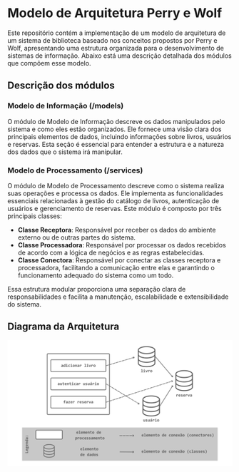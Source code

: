 # Modelo de Arquitetura Perry e Wolf

Este repositório contém a implementação de um modelo de arquitetura de um sistema de biblioteca baseado nos conceitos propostos por Perry e Wolf, apresentando uma estrutura organizada para o desenvolvimento de sistemas de informação. Abaixo está uma descrição detalhada dos módulos que compõem esse modelo.

## Descrição dos módulos

### Modelo de Informação (/models)
O módulo de Modelo de Informação descreve os dados manipulados pelo sistema e como eles estão organizados. Ele fornece uma visão clara dos principais elementos de dados, incluindo informações sobre livros, usuários e reservas. Esta seção é essencial para entender a estrutura e a natureza dos dados que o sistema irá manipular.

### Modelo de Processamento (/services)
O módulo de Modelo de Processamento descreve como o sistema realiza suas operações e processa os dados. Ele implementa as funcionalidades essenciais relacionadas à gestão do catálogo de livros, autenticação de usuários e gerenciamento de reservas. Este módulo é composto por três principais classes:

- **Classe Receptora**: Responsável por receber os dados do ambiente externo ou de outras partes do sistema.
- **Classe Processadora**: Responsável por processar os dados recebidos de acordo com a lógica de negócios e as regras estabelecidas.
- **Classe Conectora**: Responsável por conectar as classes receptora e processadora, facilitando a comunicação entre elas e garantindo o funcionamento adequado do sistema como um todo.

Essa estrutura modular proporciona uma separação clara de responsabilidades e facilita a manutenção, escalabilidade e extensibilidade do sistema.

## Diagrama da Arquitetura
![Imagem do Diagrama da Arquitetura](https://github.com/brenocrepaldi/sistema-biblioteca-universitaria/blob/main/modelo-perry-wolf/assets/diagrama.png)
